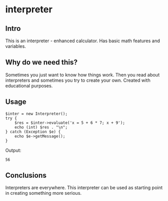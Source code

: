 # interpreter

## Intro
This is an interpreter - enhanced calculator. Has basic math features and variables.

## Why do we need this?
Sometimes you just want to know how things work. Then you read about interpreters and sometimes you try to create your own. Created with educational purposes.

## Usage

```
$inter = new Interpreter();
try {
    $res = $inter->evaluate('x = 5 + 6 * 7; x + 9');
    echo (int) $res . "\n";
} catch (Exception $e) {
    echo $e->getMessage();
}
```

Output:
```
56
```

## Conclusions
Interpreters are everywhere. This interpreter can be used as starting point in creating something more serious.
